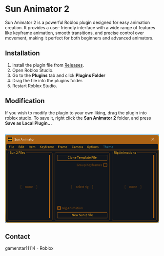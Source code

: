 # Sun Animator 2

Sun Animator 2 is a powerful Roblox plugin designed for easy animation creation. It provides a user-friendly interface with a wide range of features like keyframe animation, smooth transitions, and precise control over movement, making it perfect for both beginners and advanced animators.

## Installation
1. Install the plugin file from [Releases](https://github.com/BetnixTech/Sun-Animator/releases/latest).
2. Open Roblox Studio.
3. Go to the **Plugins** tab and click **Plugins Folder**
4. Drag the file into the plugins folder.
5. Restart Roblox Studio.

## Modification
If you wish to modify the plugin to your own liking, drag the plugin into roblox studio.
To save it, right click the **Sun Animator 2** folder, and press **Save as Local Plugin...**
##

<p>
 <img src="https://github.com/BetnixTech/Sun-Animator/raw/main/Images/UI.png">
</p>

## Contact
gamerstar11114 -  Roblox

